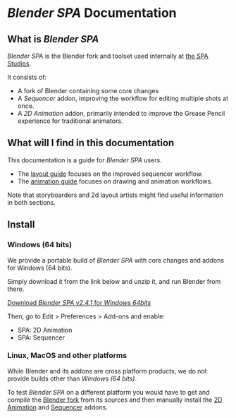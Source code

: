 # _Blender SPA_ Documentation

## What is _Blender SPA_

_Blender SPA_ is the Blender fork and toolset used internally at [the SPA Studios](./about/studio).

It consists of:

- A fork of Blender containing some core changes
- A _Sequencer_ addon, improving the workflow for editing multiple shots at once.
- A _2D Animation_ addon, primarily intended to improve the Grease Pencil experience for traditional animators.

## What will I find in this documentation

This documentation is a guide for _Blender SPA_ users.

- The [layout guide](./layout) focuses on the improved sequencer workflow.
- The [animation guide](./anim) focuses on drawing and animation workflows.

Note that storyboarders and 2d layout artists might find useful information in both sections.

## Install


### Windows (64 bits)

We provide a portable build of _Blender SPA_
with core changes and addons for Windows (64 bits).

Simply download it from the link below and unzip it,
and run Blender from there.

[Download _Blender SPA v2.4.1_ for _Windows 64bits_][blender_spa-2.4.1-bundle-windows64.zip]

Then, go to Edit > Preferences > Add-ons and enable:
- SPA: 2D Animation
- SPA: Sequencer


### Linux, MacOS and other platforms

While Blender and its addons are cross platform products,
we do not provide builds other than _Windows (64 bits)_.

To test _Blender SPA_ on a different platform you would have to
get and compile the [Blender fork][blender-spa] from its sources
and then manually install the [2D Animation][2d-anim-addon] and [Sequencer][sequencer-addon] addons.

[blender-spa]: https://github.com/blender/blender
[2d-anim-addon]: https://github.com/The-SPA-Studios/2d-anim-addon
[sequencer-addon]: https://github.com/The-SPA-Studios/sequencer-addon
[blender_spa-2.4.1-bundle-windows64.zip]: https://thespastudios.com/public-links/blender_spa-2.4.1-bundle-windows64.zip